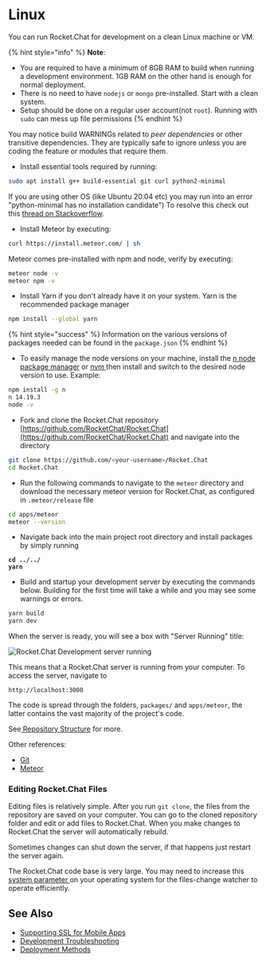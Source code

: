 # Linux

You can run Rocket.Chat for development on a clean Linux machine or VM.

{% hint style="info" %}
**Note**:

* You are required to have a minimum of 8GB RAM to build when running a development environment. 1GB RAM on the other hand is enough for normal deployment.
* There is no need to have `nodejs` or `mongo` pre-installed. Start with a clean system.
* Setup should be done on a regular user account(not `root`). Running with `sudo` can mess up file permissions
{% endhint %}

You may notice build WARNINGs related to _peer dependencies_ or other transitive dependencies. They are typically safe to ignore unless you are coding the feature or modules that require them.

* Install essential tools required by running:

```bash
sudo apt install g++ build-essential git curl python2-minimal
```

If you are using other OS (like Ubuntu 20.04 etc) you may run into an error "python-minimal has no installation candidate") To resolve this check out this [thread on Stackoverflow](https://askubuntu.com/questions/422975/e-package-python-software-properties-has-no-installation-candidate).

* Install Meteor by executing:

```bash
curl https://install.meteor.com/ | sh
```

Meteor comes pre-installed with npm and node, verify by executing:

```bash
meteor node -v
meteor npm -v
```

* Install Yarn if you don't already have it on your system. Yarn is the recommended package manager

```bash
npm install --global yarn
```

{% hint style="success" %}
Information on the various versions of packages needed can be found in the `package.json`
{% endhint %}

* To easily manage the node versions on your machine, install the [n node package manager](https://www.npmjs.com/package/n) or [nvm ](https://github.com/nvm-sh/nvm)then install and switch to the desired node version to use. Example:

```bash
npm install -g n
n 14.19.3
node -v
```

* Fork and clone the Rocket.Chat repository [https://github.com/RocketChat/Rocket.Chat](https://github.com/RocketChat/Rocket.Chat) and navigate into the directory

```bash
git clone https://github.com/<your-username>/Rocket.Chat
cd Rocket.Chat
```

* Run the following commands to navigate to the `meteor` directory and download the necessary meteor version for Rocket.Chat, as configured in `.meteor/release` file

```bash
cd apps/meteor
meteor --version
```

* Navigate back into the main project root directory and install packages by simply running

<pre class="language-bash"><code class="lang-bash"><strong>cd ../../
</strong><strong>yarn</strong></code></pre>

* Build and startup your development server by executing the commands below. Building for the first time will take a while and you may see some warnings or errors.

```bash
yarn build
yarn dev
```

When the server is ready, you will see a box with "Server Running" title:

![Rocket.Chat Development server running](<../../.gitbook/assets/Rocket.Chat Development server running>)

This means that a Rocket.Chat server is running from your computer. To access the server, navigate to

`http://localhost:3000`

The code is spread through the folders, `packages/` and `apps/meteor`, the latter contains the vast majority of the project's code.

See[ Repository Structure](../repository-structure.md) for more.

Other references:

* [Git](https://git-scm.com/book/en/v2/Getting-Started-Installing-Git)
* [Meteor](https://www.meteor.com/install)

### Editing Rocket.Chat Files

Editing files is relatively simple. After you run `git clone`, the files from the repository are saved on your computer. You can go to the cloned repository folder and edit or add files to Rocket.Chat. When you make changes to Rocket.Chat the server will automatically rebuild.

Sometimes changes can shut down the server, if that happens just restart the server again.

The Rocket.Chat code base is very large. You may need to increase this [system parameter ](https://github.com/meteor/docs/blob/master/long-form/file-change-watcher-efficiency.md)on your operating system for the files-change watcher to operate efficiently.

## See Also

* [Supporting SSL for Mobile Apps](../../mobile-app/mobile-app-environment-setup/supporting-ssl-for-development-on-rocket.chat.md)
* [Development Troubleshooting](../../contribute-to-rocket.chat/ways-to-contribute/developing/troubleshooting.md)
* [Deployment Methods](linux.md)
